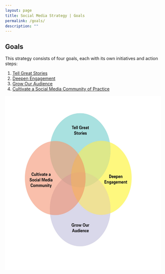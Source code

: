 ```yaml
---
layout: page
title: Social Media Strategy | Goals
permalink: /goals/
description: ""
---
```


## Goals

This strategy consists of four goals, each with its own initiatives and action steps:

<ol>
  <li>
  <a href="../goal1/">Tell Great Stories</a>
  </li>
  <li>
  <a href="../goal2/">Deepen Engagement</a>
  </li>
  <li>
  <a href="../goal3/">Grow Our Audience</a>
  </li>
  <li>
  <a href="../goal4">Cultivate a Social Media Community of Practice</a>
  </li>
</ol>



<img src="../assets/images/venndiagram.jpg" alt="Venn Diagram - Tell Great Stories, Deepen Engagement, Grow Our Audience, and Cultivate a Social Media Community of Practice" style="-webkit-transform:rotate(0.00rad); border:none; height:565px; transform:rotate(0.00rad); width:614px" />









